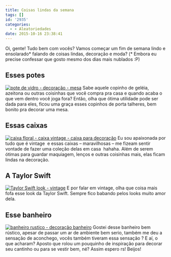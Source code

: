 ```yaml
---
title: Coisas lindas da semana
tags: []
id: '2935'
categories:
  - - Aleatoriedades
date: 2015-10-16 23:38:41
---
```


Oi, gente! Tudo bem com vocês? Vamos começar um fim de semana lindo e ensolarado\* falando de coisas lindas, decoração e moda? (\* Embora eu precise confessar que gosto mesmo dos dias mais nublados :P)

## Esses potes

[![pote de vidro - decoração - mesa](http://natalia.blog.br/wp-content/uploads/2015/10/pode-te-vidro-decoração-682x1024.jpg)](http://natalia.blog.br/wp-content/uploads/2015/10/pode-te-vidro-decoração.jpg) Sabe aquele copinho de geléia, azeitona ou outras coisinhas que você compra pra casa e quando acaba o que vem dentro você joga fora? Então, olha que ótima utilidade pode ser dada para eles, ficou uma graça esses copinhos de porta talheres, bem bonito pra decorar uma mesa.

## Essas caixas

[![caixa floral - caixa vintage - caixa para decoração](http://natalia.blog.br/wp-content/uploads/2015/10/caixa-floral-caixa-vintage-caixa-para-decoração-685x1024.jpg)](http://natalia.blog.br/wp-content/uploads/2015/10/caixa-floral-caixa-vintage-caixa-para-decoração.jpg) Eu sou apaixonada por tudo que é vintage  e essas caixas – maravilhosas – me fizeam sentir vontade de fazer uma coleção delas em casa  hahaha. Além de serem ótimas para guardar maquiagem, lenços e outras coisinhas mais, elas ficam lindas na decoração.

## A Taylor Swift

[![ Taylor Swift look - vintage ](http://natalia.blog.br/wp-content/uploads/2015/10/Taylor-Swift-683x1024.jpg)](http://natalia.blog.br/wp-content/uploads/2015/10/Taylor-Swift.jpg) E por falar em vintage, olha que coisa mais fofa esse look da Taylor Swift. Sempre fico babando pelos looks muito amor dela.

## Esse banheiro

[![banheiro rustico - decoração banheiro](http://natalia.blog.br/wp-content/uploads/2015/10/banheiro-rustico-680x1024.jpg)](http://natalia.blog.br/wp-content/uploads/2015/10/banheiro-rustico.jpg) Gostei desse banheiro bem rústico, apesar de passar um ar de ambiente bem serio, também me deu a sensação de aconchego, vocês também tiveram essa sensação ? E aí, o que acharam? Aposto que rolou um pouquinho de inspiração para decorar seu cantinho ou para se vestir bem, né? Assim espero rs! Beijos!